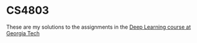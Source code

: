 # CS4803
These are my solutions to the assignments in the [Deep Learning course at Georgia Tech](https://www.cc.gatech.edu/classes/AY2020/cs7643_spring/)
